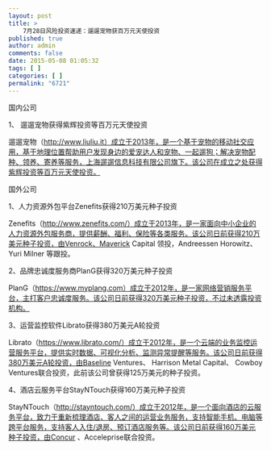 ```yaml
---
layout: post
title: >
    7月28日风险投资速递：遛遛宠物获百万元天使投资
published: true
author: admin
comments: false
date: 2015-05-08 01:05:32
tags: [ ]
categories: [ ]
permalink: "6721"
---
```



国内公司

1、 遛遛宠物获得紫辉投资等百万元天使投资

遛遛宠物（http://www.liuliu.it）成立于2013年，是一个基于宠物的移动社交应用，基于地理位置帮助用户发现身边的爱宠达人和宠物、一起遛狗；解决宠物配种、领养、寄养等服务，上海遛遛信息科技有限公司旗下。该公司在成立之处获得紫辉投资等百万元天使投资。

国外公司

1、人力资源外包平台Zenefits获得210万美元种子投资

Zenefits（http://www.zenefits.com/）成立于2013年，是一家面向中小企业的人力资源外包服务商，提供薪酬、福利、保险等各类服务。该公司日前获得210万美元种子投资，由Venrock、Maverick Capital 领投，Andreessen Horowitz、Yuri Milner 等跟投。

2、品牌忠诚度服务商PlanG获得320万美元种子投资

PlanG（https://www.myplang.com）成立于2012年，是一家网络营销服务平台，主打客户忠诚度服务。该公司日前获得320万美元种子投资，不过未透露投资机构。

3、运营监控软件Librato获得380万美元A轮投资

Librato（https://www.librato.com/）成立于2012年，是一个云端的业务监控运营服务平台，提供实时数据、可视化分析、监测异常提醒等服务。该公司日前获得380万美元A轮投资，由Baseline Ventures、 Harrison Metal Capital、 Cowboy Ventures联合投资，此前该公司曾获得125万美元的种子投资。

4、酒店云服务平台StayNTouch获得160万美元种子投资

StayNTouch（http://stayntouch.com/）成立于2012年，是一个面向酒店的云服务平台，致力于重新梳理酒店、客人之间的运营业务服务，支持智能手机、电脑等跨平台服务，支持客人入住/退房、预订酒店服务等。该公司日前获得160万美元种子投资，由Concur 、Acceleprise联合投资。